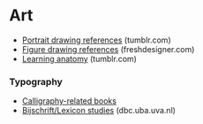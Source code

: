 # Art

- [Portrait drawing references](http://portraitsfordrawing.tumblr.com) (tumblr.com)
- [Figure drawing references](http://www.freshdesigner.com/figure-drawing-reference/) (freshdesigner.com)
- [Learning anatomy](http://learninganatomy.tumblr.com/) (tumblr.com)

### Typography

- [Calligraphy-related books](https://picasaweb.google.com/tipstricks1)
- [Bijschrift/Lexicon studies](http://dpc.uba.uva.nl/cgi/i/image/image-idx?view=entry;subview=detail;c=ubinvimg;cc=ubinvimg;entryid=x-UBAHSXXXVD20;lang=nl;sid=0829d5d47623f7990ecaee5b45647d69) (dbc.uba.uva.nl)
